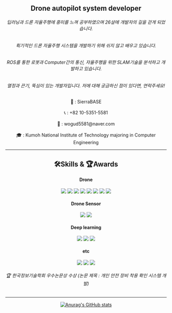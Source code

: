## <div align="center">Drone autopilot system developer</div>
###### <div align="center">딥러닝과 드론 자율주행에 흥미를 느껴 공부하였으며 26살에 개발자의 길을 걷게 되었습니다.</div>
###### <div align="center">획기적인 드론 자율주행 시스템을 개발하기 위해 쉬지 않고 배우고 있습니다.</div>
###### <div align="center">ROS를 통한 로봇과 Computer간의 통신, 자율주행을 위한 SLAM기술을 분석하고 개발하고 있습니다.</div>
###### <div align="center">열정과 끈기, 뚝심이 있는 개발자입니다. 저에 대해 궁금하신 점이 있다면, 연락주세요!</div>

<div align="center" onclick="location.href='https://www.sierrabase.co.kr';"> 🏢 : SierraBASE <div> <br>

<div align="center"> 📞 : +82 10-5351-5581 <div> <br>

<div align="center"> 📩 : wogud5581@naver.com <div> <br>

<div align="center"> 🎓 : Kumoh National Institute of Technology majoring in Computer Engineering <div> 

---
<h2> <div align="center">🛠Skills & 🏆Awards</div> </h2> 
<h4><div align="center">Drone<div></h4>
<img src="https://img.shields.io/badge/ROS-blue?style=plastic&logo=ROS&logoColor=#22314E"/>
<img src="https://img.shields.io/badge/mav-ros-yellow"/>
<img src="https://img.shields.io/badge/mav-link-yellow"/>
<img src="https://img.shields.io/badge/Gazebo-orange?style=plastic&logo=GAZEBO&logoColor=#22314E"/>
<img src="https://img.shields.io/badge/Airsim-skyblue?style=plastic&logo=Airsim&logoColor=#22314E"/>
<img src="https://img.shields.io/badge/-ardupilot-black"/>
<img src="https://img.shields.io/badge/Opencv-blue?style=plastic&logo=OpenCV&logoColor=#5C3EE8"/>
<img src="https://img.shields.io/badge/-gstreamer-green"/>

<h4><div align="center">Drone Sensor<div></h4>
<img src="https://img.shields.io/badge/Velodyne-Lidar-purple"/>
<img src="https://img.shields.io/badge/-IMU-white"/>

<h4><div align="center">Deep learning<div></h4>
<img src="https://img.shields.io/badge/Pytorch-blue?style=plastic&logo=PyTorch&logoColor=#EE4C2C"/>
<img src="https://img.shields.io/badge/Tensorflow-orange?style=plastic&logo=TensorFlow&logoColor=#FF6F00"/>
<img src="https://img.shields.io/badge/Keras-red?style=plastic&logo=Keras&logoColor=#D00000"/>

<h4><div align="center">etc<div></h4>
<img src="https://img.shields.io/badge/git-black?style=plastic&logo=Git&logoColor=#F05032"/>
<img src="https://img.shields.io/badge/python-purple?style=plastic&logo=Python&logoColor=#3776AB"/>
<img src="https://camo.githubusercontent.com/c36ce371f52f902db5109ffaf26630295c7ff5f3355b2442fcbc244fbf97782a/68747470733a2f2f696d672e736869656c64732e696f2f62616467652f432b2b2d3143353039433f7374796c653d666c61742d737175617265266c6f676f3d4325324225324226266c6f676f436f6c6f723d7768697465"/>

<br>

###### 🏆 한국정보기술학회 우수논문상 수상 (논문 제목 : 개인 안전 장비 착용 확인 시스템 개발)
---
[![Anurag's GitHub stats](https://github-readme-stats.vercel.app/api?username=JaeHyung-Jung)](https://github.com/anuraghazra/github-readme-stats)
